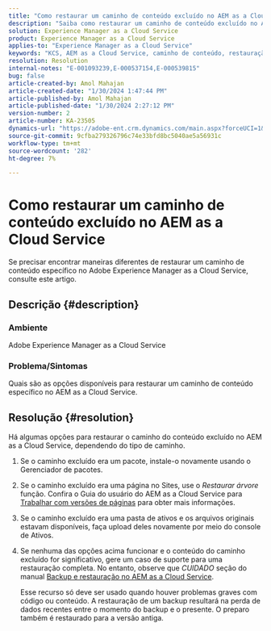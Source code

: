 ```yaml
---
title: "Como restaurar um caminho de conteúdo excluído no AEM as a Cloud Service"
description: "Saiba como restaurar um caminho de conteúdo excluído no Adobe Experience Manager as a Cloud Service."
solution: Experience Manager as a Cloud Service
product: Experience Manager as a Cloud Service
applies-to: "Experience Manager as a Cloud Service"
keywords: "KCS, AEM as a Cloud Service, caminho de conteúdo, restauração"
resolution: Resolution
internal-notes: "E-001093239,E-000537154,E-000539815"
bug: false
article-created-by: Amol Mahajan
article-created-date: "1/30/2024 1:47:44 PM"
article-published-by: Amol Mahajan
article-published-date: "1/30/2024 2:27:12 PM"
version-number: 2
article-number: KA-23505
dynamics-url: "https://adobe-ent.crm.dynamics.com/main.aspx?forceUCI=1&pagetype=entityrecord&etn=knowledgearticle&id=fa8c8323-76bf-ee11-9079-6045bd006793"
source-git-commit: 9cfba279326796c74e33bfd8bc5040ae5a56931c
workflow-type: tm+mt
source-wordcount: '282'
ht-degree: 7%

---
```


# Como restaurar um caminho de conteúdo excluído no AEM as a Cloud Service


Se precisar encontrar maneiras diferentes de restaurar um caminho de conteúdo específico no Adobe Experience Manager as a Cloud Service, consulte este artigo.

## Descrição {#description}


### <b>Ambiente</b>

Adobe Experience Manager as a Cloud Service



### <b>Problema/Sintomas</b>

Quais são as opções disponíveis para restaurar um caminho de conteúdo específico no AEM as a Cloud Service.


## Resolução {#resolution}


Há algumas opções para restaurar o caminho do conteúdo excluído no AEM as a Cloud Service, dependendo do tipo de caminho.

1. Se o caminho excluído era um pacote, instale-o novamente usando o Gerenciador de pacotes.


2. Se o caminho excluído era uma página no Sites, use o *Restaurar árvore* função. Confira o Guia do usuário do AEM as a Cloud Service para [Trabalhar com versões de páginas](https://experienceleague.adobe.com/docs/experience-manager-cloud-service/content/sites/authoring/features/page-versions.html) para obter mais informações.


3. Se o caminho excluído era uma pasta de ativos e os arquivos originais estavam disponíveis, faça upload deles novamente por meio do console de Ativos.


4. Se nenhuma das opções acima funcionar e o conteúdo do caminho excluído for significativo, gere um caso de suporte para uma restauração completa. No entanto, observe que *CUIDADO* seção do manual [Backup e restauração no AEM as a Cloud Service](https://experienceleague.adobe.com/docs/experience-manager-cloud-service/content/operations/backup.html).

   Esse recurso só deve ser usado quando houver problemas graves com código ou conteúdo. A restauração de um backup resultará na perda de dados recentes entre o momento do backup e o presente. O preparo também é restaurado para a versão antiga.

